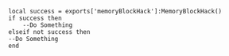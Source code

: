     local success = exports['memoryBlockHack']:MemoryBlockHack()
    if success then
        --Do Something
    elseif not success then
    --Do Something
    end